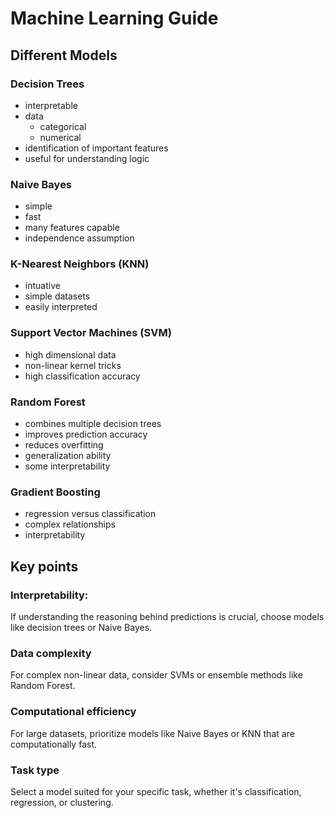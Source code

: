 # Machine Learning Guide

## Different Models

### Decision Trees

- interpretable
- data
  - categorical
  - numerical
- identification of important features
- useful for understanding logic

### Naive Bayes

- simple
- fast
- many features capable
- independence assumption

### K-Nearest Neighbors (KNN)

- intuative
- simple datasets
- easily interpreted

### Support Vector Machines (SVM)

- high dimensional data
- non-linear kernel tricks
- high classification accuracy

### Random Forest

- combines multiple decision trees
- improves prediction accuracy
- reduces overfitting
- generalization ability
- some interpretability

### Gradient Boosting

- regression versus classification
- complex relationships
- interpretability

## Key points 

### Interpretability:

If understanding the reasoning behind predictions is crucial, choose models like decision trees or Naive Bayes. 

### Data complexity

For complex non-linear data, consider SVMs or ensemble methods like Random Forest. 

### Computational efficiency

For large datasets, prioritize models like Naive Bayes or KNN that are computationally fast. 

### Task type

Select a model suited for your specific task, whether it's classification, regression, or clustering. 


